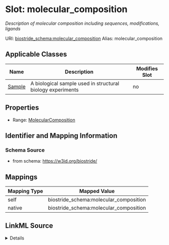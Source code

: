 

# Slot: molecular_composition 


_Description of molecular composition including sequences, modifications, ligands_





URI: [biostride_schema:molecular_composition](https://w3id.org/biostride/schema/molecular_composition)
Alias: molecular_composition

<!-- no inheritance hierarchy -->





## Applicable Classes

| Name | Description | Modifies Slot |
| --- | --- | --- |
| [Sample](Sample.md) | A biological sample used in structural biology experiments |  no  |






## Properties

* Range: [MolecularComposition](MolecularComposition.md)




## Identifier and Mapping Information






### Schema Source


* from schema: https://w3id.org/biostride/




## Mappings

| Mapping Type | Mapped Value |
| ---  | ---  |
| self | biostride_schema:molecular_composition |
| native | biostride_schema:molecular_composition |




## LinkML Source

<details>
```yaml
name: molecular_composition
description: Description of molecular composition including sequences, modifications,
  ligands
from_schema: https://w3id.org/biostride/
rank: 1000
alias: molecular_composition
owner: Sample
domain_of:
- Sample
range: MolecularComposition

```
</details>